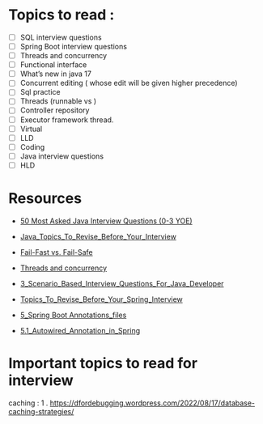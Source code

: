 # Topics to read :

 

- [ ]  SQL interview questions
- [ ]  Spring Boot interview questions
- [ ]  Threads and concurrency
- [ ]  Functional interface
- [ ]  What’s new in java 17
- [ ]  Concurrent editing ( whose edit will be given higher precedence)
- [ ]  Sql practice
- [ ]  Threads (runnable vs )
- [ ]  Controller repository
- [ ]  Executor framework thread.
- [ ]  Virtual
- [ ]  LLD
- [ ]  Coding
- [ ]  Java interview questions
- [ ]  HLD

# Resources
- [50 Most Asked Java Interview Questions (0-3 YOE)](50_Most_Asked_Java_Interview_Questions.md) 
- [Java_Topics_To_Revise_Before_Your_Interview](Java_Topics_To_Revise_Before_Your_Interview.md) 
- [Fail-Fast vs. Fail-Safe](Fail-Fast-vs-Fail-safe.md)

- [Threads and concurrency](Threads_and_concurrency.md)
- [3_Scenario_Based_Interview_Questions_For_Java_Developer](3_Scenario_Based_Interview_Questions_For_Java_Developer.md) 
- [Topics_To_Revise_Before_Your_Spring_Interview](Topics_To_Revise_Before_Your_Spring_Interview.md)
- [5_Spring Boot Annotations\_files](Spring%20Boot%20Annotations.html)
- [5.1_Autowired_Annotation_in_Spring](Autowired_Annotation_in_Spring.md) 

# Important topics to read for interview
caching :
1 . https://dfordebugging.wordpress.com/2022/08/17/database-caching-strategies/ 

